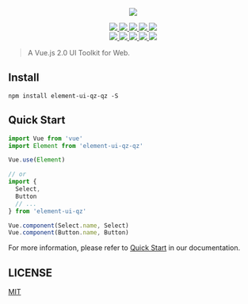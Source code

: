 <p align="center">
  <img src="https://cdn.rawgit.com/ElemeFE/element/dev/element_logo.svg">
</p>

<p align="center">
  <a href="https://travis-ci.org/ElemeFE/element">
    <img src="https://travis-ci.org/ElemeFE/element.svg?branch=master">
  </a>
  <a href="https://coveralls.io/github/ElemeFE/element?branch=master">
    <img src="https://coveralls.io/repos/github/ElemeFE/element/badge.svg?branch=master">
  </a>
  <a href="https://cdnjs.com/libraries/element-ui-qz">
    <img src="https://img.shields.io/cdnjs/v/element-ui-qz.svg">
  </a>
  <a href="https://www.npmjs.org/package/element-ui-qz">
    <img src="https://img.shields.io/npm/v/element-ui-qz.svg">
  </a>
  <a href="https://npmcharts.com/compare/element-ui-qz?minimal=true">
    <img src="http://img.shields.io/npm/dm/element-ui-qz.svg">
  </a>
  <br>
  <a href="http://img.badgesize.io/https://unpkg.com/element-ui-qz-qz/lib/index.js?compression=gzip&label=gzip%20size:%20JS">
    <img src="http://img.badgesize.io/https://unpkg.com/element-ui-qz-qz/lib/index.js?compression=gzip&label=gzip%20size:%20JS">
  </a>
  <a href="http://img.badgesize.io/https://unpkg.com/element-ui-qz-qz/lib/theme-chalk/index.css?compression=gzip&label=gzip%20size:%20CSS">
    <img src="http://img.badgesize.io/https://unpkg.com/element-ui-qz-qz/lib/theme-chalk/index.css?compression=gzip&label=gzip%20size:%20CSS">
  </a>
  <a href="#backers">
    <img src="https://opencollective.com/element/backers/badge.svg">
  </a>
  <a href="#sponsors">
    <img src="https://opencollective.com/element/sponsors/badge.svg">
  </a>
  <a href="LICENSE">
    <img src="https://img.shields.io/badge/License-MIT-yellow.svg">
  </a>
</p>

> A Vue.js 2.0 UI Toolkit for Web.

## Install
```shell
npm install element-ui-qz-qz -S
```

## Quick Start
``` javascript
import Vue from 'vue'
import Element from 'element-ui-qz-qz'

Vue.use(Element)

// or
import {
  Select,
  Button
  // ...
} from 'element-ui-qz'

Vue.component(Select.name, Select)
Vue.component(Button.name, Button)
```
For more information, please refer to [Quick Start](http://element.eleme.io/#/en-US/component/quickstart) in our documentation.


## LICENSE
[MIT](LICENSE)
